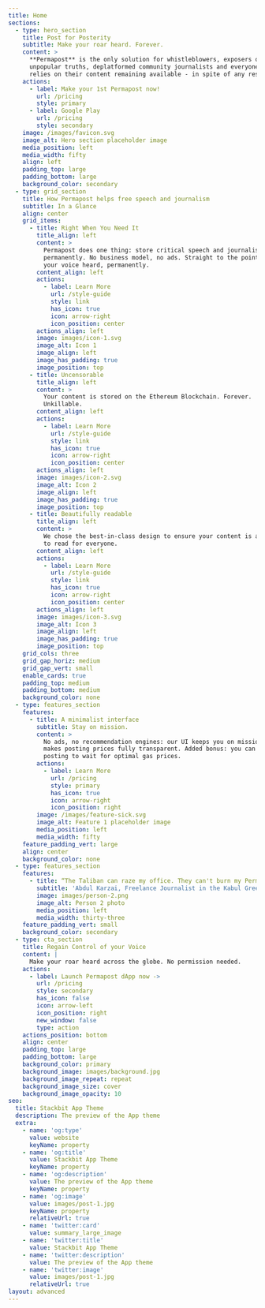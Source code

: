 ```yaml
---
title: Home
sections:
  - type: hero_section
    title: Post for Posterity
    subtitle: Make your roar heard. Forever.
    content: >
      **Permapost** is the only solution for whistleblowers, exposers of
      unpopular truths, deplatformed community journalists and everyone who
      relies on their content remaining available - in spite of any resistance.
    actions:
      - label: Make your 1st Permapost now!
        url: /pricing
        style: primary
      - label: Google Play
        url: /pricing
        style: secondary
    image: /images/favicon.svg
    image_alt: Hero section placeholder image
    media_position: left
    media_width: fifty
    align: left
    padding_top: large
    padding_bottom: large
    background_color: secondary
  - type: grid_section
    title: How Permapost helps free speech and journalism
    subtitle: In a Glance
    align: center
    grid_items:
      - title: Right When You Need It
        title_align: left
        content: >
          Permapost does one thing: store critical speech and journalism
          permanently. No business model, no ads. Straight to the point. To get
          your voice heard, permanently.
        content_align: left
        actions:
          - label: Learn More
            url: /style-guide
            style: link
            has_icon: true
            icon: arrow-right
            icon_position: center
        actions_align: left
        image: images/icon-1.svg
        image_alt: Icon 1
        image_align: left
        image_has_padding: true
        image_position: top
      - title: Uncensorable
        title_align: left
        content: >
          Your content is stored on the Ethereum Blockchain. Forever.
          Unkillable. 
        content_align: left
        actions:
          - label: Learn More
            url: /style-guide
            style: link
            has_icon: true
            icon: arrow-right
            icon_position: center
        actions_align: left
        image: images/icon-2.svg
        image_alt: Icon 2
        image_align: left
        image_has_padding: true
        image_position: top
      - title: Beautifully readable
        title_align: left
        content: >
          We chose the best-in-class design to ensure your content is a pleasure
          to read for everyone.
        content_align: left
        actions:
          - label: Learn More
            url: /style-guide
            style: link
            has_icon: true
            icon: arrow-right
            icon_position: center
        actions_align: left
        image: images/icon-3.svg
        image_alt: Icon 3
        image_align: left
        image_has_padding: true
        image_position: top
    grid_cols: three
    grid_gap_horiz: medium
    grid_gap_vert: small
    enable_cards: true
    padding_top: medium
    padding_bottom: medium
    background_color: none
  - type: features_section
    features:
      - title: A minimalist interface
        subtitle: Stay on mission.
        content: >
          No ads, no recommendation engines: our UI keeps you on mission and
          makes posting prices fully transparent. Added bonus: you can delay
          posting to wait for optimal gas prices.
        actions:
          - label: Learn More
            url: /pricing
            style: primary
            has_icon: true
            icon: arrow-right
            icon_position: right
        image: /images/feature-sick.svg
        image_alt: Feature 1 placeholder image
        media_position: left
        media_width: fifty
    feature_padding_vert: large
    align: center
    background_color: none
  - type: features_section
    features:
      - title: “The Taliban can raze my office. They can't burn my Permaposts.”
        subtitle: 'Abdul Karzai, Freelance Journalist in the Kabul Green Zone'
        image: images/person-2.png
        image_alt: Person 2 photo
        media_position: left
        media_width: thirty-three
    feature_padding_vert: small
    background_color: secondary
  - type: cta_section
    title: Regain Control of your Voice
    content: |
      Make your roar heard across the globe. No permission needed.
    actions:
      - label: Launch Permapost dApp now ->
        url: /pricing
        style: secondary
        has_icon: false
        icon: arrow-left
        icon_position: right
        new_window: false
        type: action
    actions_position: bottom
    align: center
    padding_top: large
    padding_bottom: large
    background_color: primary
    background_image: images/background.jpg
    background_image_repeat: repeat
    background_image_size: cover
    background_image_opacity: 10
seo:
  title: Stackbit App Theme
  description: The preview of the App theme
  extra:
    - name: 'og:type'
      value: website
      keyName: property
    - name: 'og:title'
      value: Stackbit App Theme
      keyName: property
    - name: 'og:description'
      value: The preview of the App theme
      keyName: property
    - name: 'og:image'
      value: images/post-1.jpg
      keyName: property
      relativeUrl: true
    - name: 'twitter:card'
      value: summary_large_image
    - name: 'twitter:title'
      value: Stackbit App Theme
    - name: 'twitter:description'
      value: The preview of the App theme
    - name: 'twitter:image'
      value: images/post-1.jpg
      relativeUrl: true
layout: advanced
---
```


